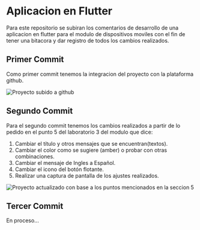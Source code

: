 # Aplicacion en Flutter

Para este repositorio se subiran los comentarios de desarrollo de una aplicacion en flutter para el modulo de dispositivos moviles con el fin de tener una bitacora y dar registro de todos los cambios realizados.

## Primer Commit

Como primer commit tenemos la integracion del proyecto con la plataforma github.

![Proyecto subido a github](https://github.com/user-attachments/assets/2c0fa21a-1f97-492d-8f63-26b1a2cdc3d3)

## Segundo Commit

Para el segundo commit tenemos los cambios realizados a partir de lo pedido en el punto 5 del laboratorio 3 del modulo que dice:
  1. Cambiar el título y otros mensajes que se encuentran(textos).
  2. Cambiar el color como se sugiere (amber) o probar con otras combinaciones.
  3. Cambiar el mensaje de Ingles a Español.
  4. Cambiar el icono del botón flotante.
  5. Realizar una captura de pantalla de los ajustes realizados.

![Proyecto actualizado con base a los puntos mencionados en la seccion 5](https://github.com/user-attachments/assets/aeb0abd6-1350-4e25-8193-3b8cac8e50be)

## Tercer Commit

En proceso...
